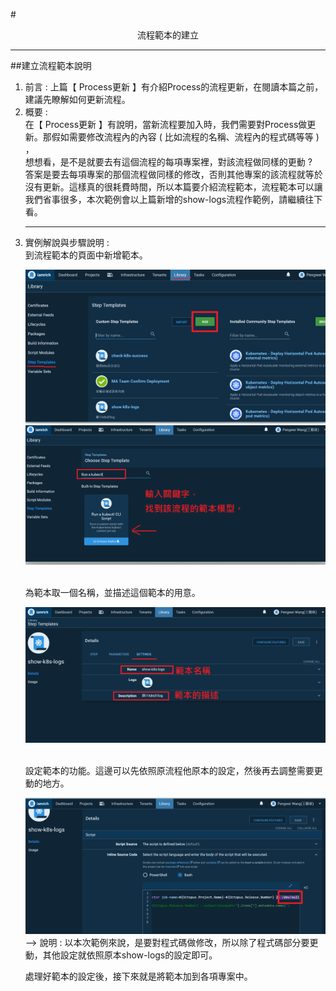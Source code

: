 #<center>流程範本的建立</center>
<hr>

##建立流程範本說明
<br>
<ol>
<li> 前言 : 上篇【 Process更新 】有介紹Process的流程更新，在閱讀本篇之前，建議先瞭解如何更新流程。
<li> 概要 : 
<br>
在【 Process更新 】有說明，當新流程要加入時，我們需要對Process做更新。那假如需要修改流程內的內容 ( 比如流程的名稱、流程內的程式碼等等 ) ，<br>想想看，是不是就要去有這個流程的每項專案裡，對該流程做同樣的更動 ? 
<br>
答案是要去每項專案的那個流程做同樣的修改，否則其他專案的該流程就等於沒有更新。這樣真的很耗費時間，所以本篇要介紹流程範本，流程範本可以讓我們省事很多，本次範例會以上篇新增的show-logs流程作範例，請繼續往下看。
<br>
<hr>

<li> 實例解說與步驟說明 : 
<br>
<Step1> 到流程範本的頁面中新增範本。

![image.png](/.attachments/image-043b0c47-1657-4088-b063-1bd1339b2616.png)
![image.png](/.attachments/image-8660002c-a1cc-40b7-a215-471c24febc5b.png)

<br>
<Step2> 為範本取一個名稱，並描述這個範本的用意。

![image.png](/.attachments/image-790f7a41-2f1c-4018-a21b-e99ef6dbc674.png)

<br>
<Step3> 設定範本的功能。這邊可以先依照原流程他原本的設定，然後再去調整需要更動的地方。

![image.png](/.attachments/image-296cc7f4-4d57-4b18-b597-a4662a47b5ef.png)
--> 說明 : 以本次範例來說，是要對程式碼做修改，所以除了程式碼部分要更動，其他設定就依照原本show-logs的設定即可。

<Step4> 處理好範本的設定後，接下來就是將範本加到各項專案中。







